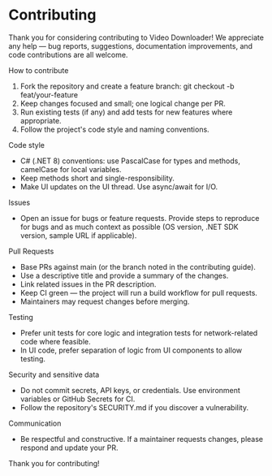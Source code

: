 # Contributing

Thank you for considering contributing to Video Downloader! We appreciate any help — bug reports, suggestions, documentation improvements, and code contributions are all welcome.

How to contribute
1. Fork the repository and create a feature branch:
   git checkout -b feat/your-feature
2. Keep changes focused and small; one logical change per PR.
3. Run existing tests (if any) and add tests for new features where appropriate.
4. Follow the project's code style and naming conventions.

Code style
- C# (.NET 8) conventions: use PascalCase for types and methods, camelCase for local variables.
- Keep methods short and single-responsibility.
- Make UI updates on the UI thread. Use async/await for I/O.

Issues
- Open an issue for bugs or feature requests. Provide steps to reproduce for bugs and as much context as possible (OS version, .NET SDK version, sample URL if applicable).

Pull Requests
- Base PRs against main (or the branch noted in the contributing guide).
- Use a descriptive title and provide a summary of the changes.
- Link related issues in the PR description.
- Keep CI green — the project will run a build workflow for pull requests.
- Maintainers may request changes before merging.

Testing
- Prefer unit tests for core logic and integration tests for network-related code where feasible.
- In UI code, prefer separation of logic from UI components to allow testing.

Security and sensitive data
- Do not commit secrets, API keys, or credentials. Use environment variables or GitHub Secrets for CI.
- Follow the repository's SECURITY.md if you discover a vulnerability.

Communication
- Be respectful and constructive. If a maintainer requests changes, please respond and update your PR.

Thank you for contributing!
